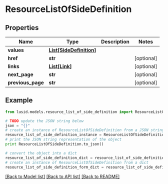 # ResourceListOfSideDefinition


## Properties
Name | Type | Description | Notes
------------ | ------------- | ------------- | -------------
**values** | [**List[SideDefinition]**](SideDefinition.md) |  | 
**href** | **str** |  | [optional] 
**links** | [**List[Link]**](Link.md) |  | [optional] 
**next_page** | **str** |  | [optional] 
**previous_page** | **str** |  | [optional] 

## Example

```python
from lusid.models.resource_list_of_side_definition import ResourceListOfSideDefinition

# TODO update the JSON string below
json = "{}"
# create an instance of ResourceListOfSideDefinition from a JSON string
resource_list_of_side_definition_instance = ResourceListOfSideDefinition.from_json(json)
# print the JSON string representation of the object
print ResourceListOfSideDefinition.to_json()

# convert the object into a dict
resource_list_of_side_definition_dict = resource_list_of_side_definition_instance.to_dict()
# create an instance of ResourceListOfSideDefinition from a dict
resource_list_of_side_definition_form_dict = resource_list_of_side_definition.from_dict(resource_list_of_side_definition_dict)
```
[[Back to Model list]](../README.md#documentation-for-models) [[Back to API list]](../README.md#documentation-for-api-endpoints) [[Back to README]](../README.md)



